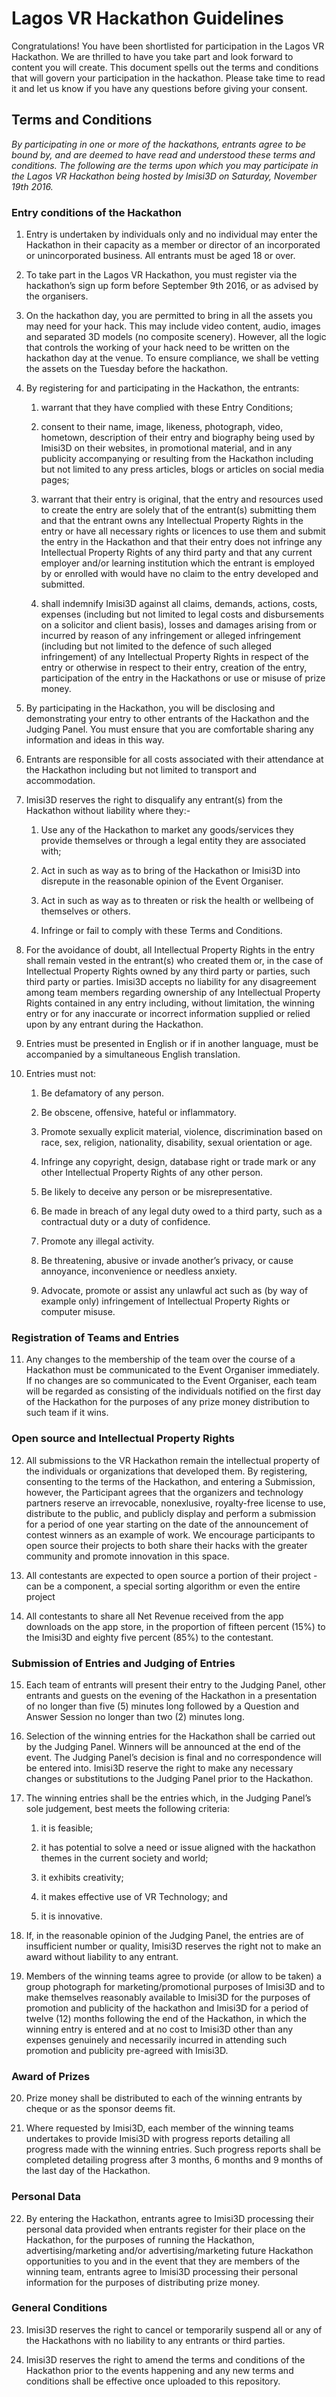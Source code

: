 # Lagos VR Hackathon Guidelines

Congratulations! You have been shortlisted for participation in the Lagos VR Hackathon. We are thrilled to have you take part and look forward to content you will create. This document spells out the terms and conditions that will govern your participation in the hackathon. Please take time to read it and let us know if you have any questions before giving your consent.

## Terms and Conditions

_By participating in one or more of the hackathons, entrants agree to be bound by, and are deemed to have read and understood these terms and conditions. The following are the terms upon which you may participate in the Lagos VR Hackathon being hosted by Imisi3D on Saturday, November 19th 2016._

### Entry conditions of the Hackathon

1. Entry is undertaken by individuals only and no individual may enter the Hackathon in their capacity as a member or director of an incorporated or unincorporated business. All entrants must be aged 18 or over.

2. To take part in the Lagos VR Hackathon, you must register via the hackathon’s sign up form before September 9th 2016, or as advised by the organisers.

3. On the hackathon day, you are permitted to bring in all the assets you may need for your hack. This may include video content, audio, images and separated 3D models (no composite scenery). However, all the logic that controls the working of your hack need to be written on the hackathon day at the venue. To ensure compliance, we shall be vetting the assets on the Tuesday before the hackathon.

4. By registering for and participating in the Hackathon, the entrants:

    1. warrant that they have complied with these Entry Conditions;

    2. consent to their name, image, likeness, photograph, video, hometown, description of their entry and biography being used by Imisi3D on their websites, in promotional material, and in any publicity accompanying or resulting from the Hackathon including but not limited to any press articles, blogs or articles on social media pages;

    3. warrant that their entry is original, that the entry and resources used to create the entry are solely that of the entrant(s) submitting them and that the entrant owns any Intellectual Property Rights in the entry or have all necessary rights or licences to use them and submit the entry in the Hackathon and that their entry does not infringe any Intellectual Property Rights of any third party and that any current employer and/or learning institution which the entrant is employed by or enrolled with would have no claim to the entry developed and submitted.

    4. shall indemnify Imisi3D against all claims, demands, actions, costs, expenses (including but not limited to legal costs and disbursements on a solicitor and client basis), losses and damages arising from or incurred by reason of any infringement or alleged infringement (including but not limited to the defence of such alleged infringement) of any Intellectual Property Rights in respect of the entry or otherwise in respect to their entry, creation of the entry, participation of the entry in the Hackathons or use or misuse of prize money.

5. By participating in the Hackathon, you will be disclosing and demonstrating your entry to other entrants of the Hackathon and the Judging Panel. You must ensure that you are comfortable sharing any information and ideas in this way.

6. Entrants are responsible for all costs associated with their attendance at the Hackathon including but not limited to transport and accommodation.

7. Imisi3D reserves the right to disqualify any entrant(s) from the Hackathon without liability where they:-

    1. Use any of the Hackathon to market any goods/services they provide themselves or through a legal entity they are associated with;

    2. Act in such as way as to bring of the Hackathon or Imisi3D into disrepute in the reasonable opinion of the Event Organiser.

    3. Act in such as way as to threaten or risk the health or wellbeing of themselves or others.

    4. Infringe or fail to comply with these Terms and Conditions.

8. For the avoidance of doubt, all Intellectual Property Rights in the entry shall remain vested in the entrant(s) who created them or, in the case of Intellectual Property Rights owned by any third party or parties, such third party or parties. Imisi3D accepts no liability for any disagreement among team members regarding ownership of any Intellectual Property Rights contained in any entry including, without limitation, the winning entry or for any inaccurate or incorrect information supplied or relied upon by any entrant during the Hackathon.

9. Entries must be presented in English or if in another language, must be accompanied by a simultaneous English translation.

10. Entries must not:

    1. Be defamatory of any person.

    2. Be obscene, offensive, hateful or inflammatory.

    3. Promote sexually explicit material, violence, discrimination based on race, sex, religion, nationality, disability, sexual orientation or age.

    4. Infringe any copyright, design, database right or trade mark or any other Intellectual Property Rights of any other person.

    5. Be likely to deceive any person or be misrepresentative.

    6. Be made in breach of any legal duty owed to a third party, such as a contractual duty or a duty of confidence.

    7. Promote any illegal activity.

    8. Be threatening, abusive or invade another’s privacy, or cause annoyance, inconvenience or needless anxiety.

    9. Advocate, promote or assist any unlawful act such as (by way of example only) infringement of Intellectual Property Rights or computer misuse.

### Registration of Teams and Entries

11. Any changes to the membership of the team over the course of a Hackathon must be communicated to the Event Organiser immediately. If no changes are so communicated to the Event Organiser, each team will be regarded as consisting of the individuals notified on the first day of the Hackathon for the purposes of any prize money distribution to such team if it wins.

### Open source and Intellectual Property Rights
12. All submissions to the VR Hackathon remain the intellectual property of the individuals or organizations that developed them. By registering, consenting to the terms of the Hackathon, and entering a Submission, however, the Participant agrees that the organizers and technology partners reserve an irrevocable, nonexlusive, royalty-free license to use, distribute to the public, and publicly display and perform a submission for a period of one year starting on the date of the announcement of contest winners as an example of work. We encourage participants to open source their projects to both share their hacks with the greater community and promote innovation in this space.

13. All contestants are expected to open source a portion of their project - can be a component, a special sorting algorithm or even the entire project

14. All contestants to share all Net Revenue received from the app downloads on the app store, in the proportion of fifteen percent (15%) to the Imisi3D and eighty five percent (85%) to the contestant.

### Submission of Entries and Judging of Entries

15. Each team of entrants will present their entry to the Judging Panel, other entrants and guests on the evening of the Hackathon in a presentation of no longer than five (5) minutes long followed by a Question and Answer Session no longer than two (2) minutes long.

16. Selection of the winning entries for the Hackathon shall be carried out by the Judging Panel. Winners will be announced at the end of the event. The Judging Panel’s decision is final and no correspondence will be entered into. Imisi3D reserve the right to make any necessary changes or substitutions to the Judging Panel prior to the Hackathon.

17. The winning entries shall be the entries which, in the Judging Panel’s sole judgement, best meets the following criteria:

    1. it is feasible;

    2. it has potential to solve a need or issue  aligned with the hackathon themes in the current society and world;

    3. it exhibits creativity;

    4. it makes effective use of VR Technology; and

    5. it is innovative.

18. If, in the reasonable opinion of the Judging Panel, the entries are of insufficient number or quality, Imisi3D reserves the right not to make an award without liability to any entrant.

19. Members of the winning teams agree to provide (or allow to be taken) a group photograph for marketing/promotional purposes of Imisi3D and to make themselves reasonably available to Imisi3D for the purposes of promotion and publicity of the hackathon and Imisi3D for a period of twelve (12) months following the end of the Hackathon, in which the winning entry is entered and at no cost to Imisi3D other than any expenses genuinely and necessarily incurred in attending such promotion and publicity pre-agreed with Imisi3D.

### Award of Prizes

20. Prize money shall be distributed to each of the winning entrants by cheque or as the sponsor deems fit.

21. Where requested by Imisi3D, each member of the winning teams undertakes to provide Imisi3D with progress reports detailing all progress made with the winning entries. Such progress reports shall be completed detailing progress after 3 months, 6 months and 9 months of the last day of the Hackathon.

### Personal Data

22. By entering the Hackathon, entrants agree to Imisi3D processing their personal data provided when entrants register for their place on the Hackathon, for the purposes of running the Hackathon, advertising/marketing and/or advertising/marketing future Hackathon opportunities to you and in the event that they are members of the winning team, entrants agree to Imisi3D processing their personal information for the purposes of distributing prize money. 

### General Conditions

23. Imisi3D reserves the right to cancel or temporarily suspend all or any of the Hackathons with no liability to any entrants or third parties.

24. Imisi3D reserves the right to amend the terms and conditions of the Hackathon prior to the events happening and any new terms and conditions shall be effective once uploaded to this repository.

